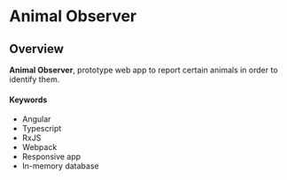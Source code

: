 # Animal Observer

## Overview
**Animal Observer**, prototype web app to report certain animals in order to identify them.

#### Keywords
* Angular
* Typescript
* RxJS
* Webpack
* Responsive app
* In-memory database